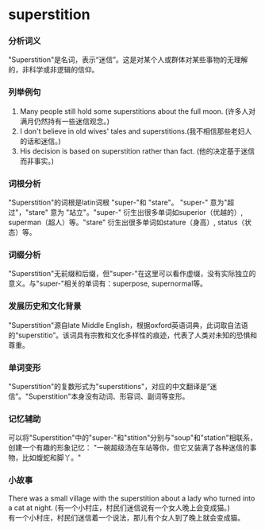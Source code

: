 # superstition

### 分析词义

  

"Superstition"是名词，表示“迷信”。这是对某个人或群体对某些事物的无理解的，非科学或非逻辑的信仰。

  

### 列举例句

  

1.  Many people still hold some superstitions about the full moon. (许多人对满月仍然持有一些迷信观念。)
2.  I don't believe in old wives' tales and superstitions.(我不相信那些老妇人的话和迷信。)
3.  His decision is based on superstition rather than fact. (他的决定基于迷信而非事实。)

  

### 词根分析

  

"Superstition"的词根是latin词根 "super-"和 "stare"。 "super-" 意为"超过"，"stare" 意为 "站立"。"super-" 衍生出很多单词如superior（优越的）, superman（超人）等。"stare" 衍生出很多单词如stature（身高）, status（状态）等。

  

### 词缀分析

  

"Superstition"无前缀和后缀，但"super-"在这里可以看作虚缀，没有实际独立的意义。与"super-"相关的单词有：superpose, supernormal等。

  

### 发展历史和文化背景

  

"Superstition"源自late Middle English，根据oxford英语词典，此词取自法语的“superstitio”。该词具有宗教和文化多样性的痕迹，代表了人类对未知的恐惧和尊重。

  

### 单词变形

  

"Superstition"的复数形式为"superstitions"，对应的中文翻译是“迷信”。"Superstition"本身没有动词、形容词、副词等变形。

  

### 记忆辅助

  

可以将"Superstition"中的"super-"和"stition"分别与"soup"和"station"相联系，创建一个有趣的形象记忆： "一碗超级汤在车站等你，但它又装满了各种迷信的事物，比如蝮蛇和脚丫。"

  

### 小故事

  

There was a small village with the superstition about a lady who turned into a cat at night. (有一个小村庄，村民们迷信说有一个女人晚上会变成猫。)  
有一个小村庄，村民们迷信着一个说法，那儿有个女人到了晚上就会变成猫。
